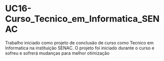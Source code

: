 # UC16-Curso_Tecnico_em_Informatica_SENAC
Trabalho iniciado como projeto de conclusão de curso como Tecnico em Informatica na instituição SENAC. O projeto foi iniciado durante o curso e sofreu e sofrerá mudanças para melhor otimização

